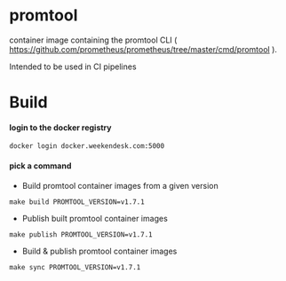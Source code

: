 # promtool
container image containing the promtool CLI ( https://github.com/prometheus/prometheus/tree/master/cmd/promtool ). 

Intended to be used in CI pipelines

# Build

#### login to the docker registry
```
docker login docker.weekendesk.com:5000
```
#### pick a command
- Build promtool container images from a given version
```
make build PROMTOOL_VERSION=v1.7.1
```

- Publish built promtool container images
```
make publish PROMTOOL_VERSION=v1.7.1
```

- Build & publish promtool container images
```
make sync PROMTOOL_VERSION=v1.7.1
```
